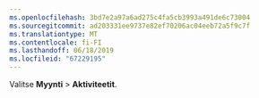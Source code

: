```yaml
---
ms.openlocfilehash: 3bd7e2a97a6ad275c4fa5cb3993a491de6c73004
ms.sourcegitcommit: ad203331ee9737e82ef70206ac04eeb72a5f9c7f
ms.translationtype: MT
ms.contentlocale: fi-FI
ms.lasthandoff: 06/18/2019
ms.locfileid: "67229195"
---
```

Valitse **Myynti** > **Aktiviteetit**.